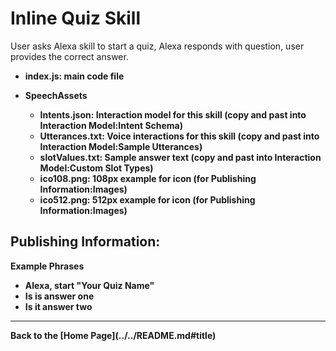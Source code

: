 # Inline Quiz Skill <a id="title">

User asks Alexa skill to start a quiz, Alexa responds with question, user provides the correct answer.

* <b>index.js: main code file

* SpeechAssets
    * <b>Intents.json:</b> Interaction model for this skill (copy and past into Interaction Model:Intent Schema)
    * <b>Utterances.txt:</b> Voice interactions for this skill (copy and past into Interaction Model:Sample Utterances)
    * <b>slotValues.txt:</b> Sample answer text (copy and past into Interaction Model:Custom Slot Types)
    * <b>ico108.png:</b> 108px example for icon (for Publishing Information:Images)
    * <b>ico512.png:</b> 512px example for icon (for Publishing Information:Images)


## Publishing Information:
Example Phrases
 * Alexa, start "Your Quiz Name"
 * Is is answer one
 * Is it answer two

 <hr />
 Back to the [Home Page](../../README.md#title)